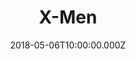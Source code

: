 ---
title: "X-Men"
year: 2000
date: 2018-05-06T10:00:00.000Z
permalink: /almanac/movies/2018-05-06-x-men/index.html
rating: 3
---